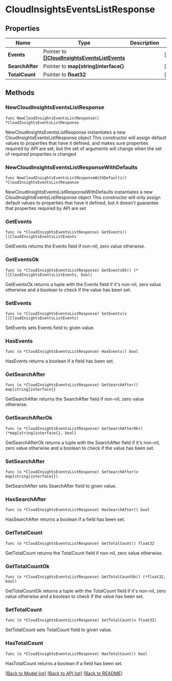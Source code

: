 # CloudInsightsEventsListResponse

## Properties

Name | Type | Description | Notes
------------ | ------------- | ------------- | -------------
**Events** | Pointer to [**[]CloudInsightsEventsListEvents**](CloudInsightsEventsListEvents.md) |  | [optional] 
**SearchAfter** | Pointer to **map[string]interface{}** |  | [optional] 
**TotalCount** | Pointer to **float32** |  | [optional] 

## Methods

### NewCloudInsightsEventsListResponse

`func NewCloudInsightsEventsListResponse() *CloudInsightsEventsListResponse`

NewCloudInsightsEventsListResponse instantiates a new CloudInsightsEventsListResponse object
This constructor will assign default values to properties that have it defined,
and makes sure properties required by API are set, but the set of arguments
will change when the set of required properties is changed

### NewCloudInsightsEventsListResponseWithDefaults

`func NewCloudInsightsEventsListResponseWithDefaults() *CloudInsightsEventsListResponse`

NewCloudInsightsEventsListResponseWithDefaults instantiates a new CloudInsightsEventsListResponse object
This constructor will only assign default values to properties that have it defined,
but it doesn't guarantee that properties required by API are set

### GetEvents

`func (o *CloudInsightsEventsListResponse) GetEvents() []CloudInsightsEventsListEvents`

GetEvents returns the Events field if non-nil, zero value otherwise.

### GetEventsOk

`func (o *CloudInsightsEventsListResponse) GetEventsOk() (*[]CloudInsightsEventsListEvents, bool)`

GetEventsOk returns a tuple with the Events field if it's non-nil, zero value otherwise
and a boolean to check if the value has been set.

### SetEvents

`func (o *CloudInsightsEventsListResponse) SetEvents(v []CloudInsightsEventsListEvents)`

SetEvents sets Events field to given value.

### HasEvents

`func (o *CloudInsightsEventsListResponse) HasEvents() bool`

HasEvents returns a boolean if a field has been set.

### GetSearchAfter

`func (o *CloudInsightsEventsListResponse) GetSearchAfter() map[string]interface{}`

GetSearchAfter returns the SearchAfter field if non-nil, zero value otherwise.

### GetSearchAfterOk

`func (o *CloudInsightsEventsListResponse) GetSearchAfterOk() (*map[string]interface{}, bool)`

GetSearchAfterOk returns a tuple with the SearchAfter field if it's non-nil, zero value otherwise
and a boolean to check if the value has been set.

### SetSearchAfter

`func (o *CloudInsightsEventsListResponse) SetSearchAfter(v map[string]interface{})`

SetSearchAfter sets SearchAfter field to given value.

### HasSearchAfter

`func (o *CloudInsightsEventsListResponse) HasSearchAfter() bool`

HasSearchAfter returns a boolean if a field has been set.

### GetTotalCount

`func (o *CloudInsightsEventsListResponse) GetTotalCount() float32`

GetTotalCount returns the TotalCount field if non-nil, zero value otherwise.

### GetTotalCountOk

`func (o *CloudInsightsEventsListResponse) GetTotalCountOk() (*float32, bool)`

GetTotalCountOk returns a tuple with the TotalCount field if it's non-nil, zero value otherwise
and a boolean to check if the value has been set.

### SetTotalCount

`func (o *CloudInsightsEventsListResponse) SetTotalCount(v float32)`

SetTotalCount sets TotalCount field to given value.

### HasTotalCount

`func (o *CloudInsightsEventsListResponse) HasTotalCount() bool`

HasTotalCount returns a boolean if a field has been set.


[[Back to Model list]](../README.md#documentation-for-models) [[Back to API list]](../README.md#documentation-for-api-endpoints) [[Back to README]](../README.md)


